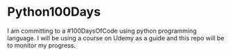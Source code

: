 # Python100Days
I am committing to a #100DaysOfCode using python programming language. I will be using a course on Udemy as a guide and this repo will be to monitor my progress.
